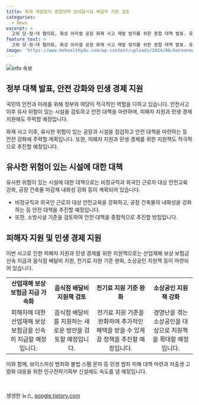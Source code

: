 ```yaml
---
title: 화재 재발방지 종합대책 영세음식점 배달비 지원 검토
categories:
  - News
excerpt: >
  고위 당·정·대 협의회, 화성 아리셀 공장 화재 사고 재발 방지를 위한 종합 대책 발표. 유사 위험이 있는 시설 점검, 비정규직·외국인 근로자 안전교육 강화, 화재 대책 마련 등을 통해 피해자 보호와 경제 지원에 나선다. 소상공인 지원책 강화, 보이스피싱 특별 단속기간 운영, 인구전략기획부 신설 등을 추진하여 민생 및 사회 문제에 대응할 방침. (150자)
feature_text: >
  고위 당·정·대 협의회, 화성 아리셀 공장 화재 사고 재발 방지를 위한 종합 대책 발표. 유사 위험이 있는 시설 점검, 비정규직·외국인 근로자 안전교육 강화, 화재 대책 마련 등을 통해 피해자 보호와 경제 지원에 나선다. 소상공인 지원책 강화, 보이스피싱 특별 단속기간 운영, 인구전략기획부 신설 등을 추진하여 민생 및 사회 문제에 대응할 방침. (150자)
image: 'https://www.behealthy4u.com/wp-content/uploads/2024/06/koreanews.jpg'
---
```


<p><img src="https://www.behealthy4u.com/wp-content/uploads/2024/06/koreanews.jpg" alt="info 속보" /></p>

<h2 data-ke-size="size26">정부 대책 발표, 안전 강화와 민생 경제 지원</h2>

<p>국민의 안전과 미래를 위해 정부와 여당이 적극적인 역할을 다하고 있습니다. 안전사고 이후 유사 위험이 있는 시설을 검토하고 안전 대책을 마련하며, 피해자 지원과 민생 경제 지원에도 주력할 예정입니다.</p>

<p data-ke-size="size16">화재 사고 이후, 유사한 위험이 있는 공장과 시설을 점검하고 안전 대책을 마련하는 등 안전 강화에 주력할 계획입니다. 또한, 피해자 지원과 민생 경제를 위한 지원책도 적극적으로 추진할 예정입니다.</p>

<h2 data-ke-size="size24">유사한 위험이 있는 시설에 대한 대책</h2>

<p>유사한 위험이 있는 시설에 대한 대책으로는 비정규직과 외국인 근로자 대상 안전교육 강화, 공장 건축물 마감재 내화성 강화 등이 계획되어 있습니다.</p>

<ul>
  <li>비정규직과 외국인 근로자 대상 안전교육을 강화하고, 공장 건축물의 내화성을 강화하는 등 안전 대책을 추진할 예정입니다.</li>
  <li>또한, 소방시설 기준을 검토하여 안전 대책을 종합적으로 추진할 방침입니다.</li>
</ul>

<h2 data-ke-size="size24">피해자 지원 및 민생 경제 지원</h2>

<p>이번 사고로 인한 피해자 지원과 민생 경제를 위한 지원책으로는 산업재해 보상 보험금 신속 지급과 음식점 배달비 지원, 전기료 지원 기준 완화, 소상공인 지원책 등이 마련되어 있습니다.</p>

<table>
  <tr>
    <td style="text-align: center; height: 17px;"><b>산업재해 보상 보험금 지급 가속화</b></td>
    <td style="text-align: center; height: 17px;"><b>음식점 배달비 지원책 검토</b></td>
    <td style="text-align: center; height: 17px;"><b>전기료 지원 기준 완화</b></td>
    <td style="text-align: center; height: 17px;"><b>소상공인 지원책 강화</b></td>
  </tr>
  <tr>
    <td style="text-align: center; height: 17px;">피해자에 대한 산업재해 보상 보험금을 신속히 지급할 예정입니다.</td>
    <td style="text-align: center; height: 17px;">음식점 배달비를 지원하는 새로운 방안을 검토할 예정입니다.</td>
    <td style="text-align: center; height: 17px;">전기료 지원 기준을 완화하여 추가적인 혜택을 받을 수 있게끔 정책을 추진할 예정입니다.</td>
    <td style="text-align: center; height: 17px;">경영난을 겪는 소상공인을 대상으로 지원책을 확대할 예정입니다.</td>
  </tr>
</table>

<p>이와 함께, 보이스피싱 범죄와 불법 스팸 문자 등 민생 범죄 피해 대책 마련과 저출생 고령화 대응을 위한 인구전략기획부 신설에도 속도를 낼 예정입니다.</p>

<p data-ke-size="size16">&nbsp;</p>
생생한 뉴스, <a href="https://qoogle.tistory.com" rel="dofollow">qoogle.tistory.com</a>


